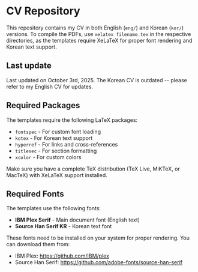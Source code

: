 # CV Repository

This repository contains my CV in both English (`eng/`) and Korean (`kor/`) versions. To compile the PDFs, use `xelatex filename.tex` in the respective directories, as the templates require XeLaTeX for proper font rendering and Korean text support.

## Last update

Last updated on October 3rd, 2025. The Korean CV is outdated -- please refer to my English CV for updates.

## Required Packages

The templates require the following LaTeX packages:
- `fontspec` - For custom font loading
- `kotex` - For Korean text support
- `hyperref` - For links and cross-references
- `titlesec` - For section formatting
- `xcolor` - For custom colors

Make sure you have a complete TeX distribution (TeX Live, MiKTeX, or MacTeX) with XeLaTeX support installed.

## Required Fonts

The templates use the following fonts:
- **IBM Plex Serif** - Main document font (English text)
- **Source Han Serif KR** - Korean text font

These fonts need to be installed on your system for proper rendering. You can download them from:
- IBM Plex: https://github.com/IBM/plex
- Source Han Serif: https://github.com/adobe-fonts/source-han-serif
